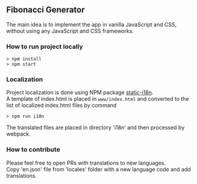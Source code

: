 ## Fibonacci Generator

The main idea is to implement the app in vanilla JavaScript and CSS, without using any JavaScript and CSS frameworks.

### How to run project locally

```
> npm install
> npm start
```

### Localization

Project localization is done using NPM package [static-i18n](https://www.npmjs.com/package/static-i18n).  
A template of index.html is placed in `www/index.html` and converted to the list of localized index.html files by command 

```
> npm run i18n
```

The translated files are placed in directory 'i18n' and then processed by webpack.

### How to contribute

Please feel free to open PRs with translations to new languages.  
Copy 'en.json' file from 'locales' folder with a new language code and add translations.